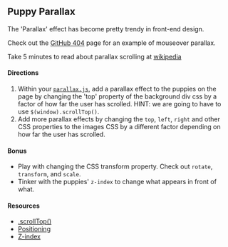 ## Puppy Parallax

The 'Parallax' effect has become pretty trendy in front-end design.

Check out the [GitHub 404](https://github.com/404) page for an example of mouseover parallax.

Take 5 minutes to read about parallax scrolling at [wikipedia](http://en.wikipedia.org/wiki/Parallax_scrolling)


#### Directions

1. Within your [`parallax.js`](parallax.js), add a parallax effect to the puppies on the page by changing the 'top' property of the background div css by a factor of how far the user has scrolled. HINT: we are going to have to use `$(window).scrollTop()`.
1. Add more parallax effects by changing the `top`, `left`, `right` and other CSS properties to the images CSS by a different factor depending on how far the user has scrolled.

#### Bonus

* Play with changing the CSS transform property. Check out `rotate`, `transform`, and `scale`.
* Tinker with the puppies' `z-index` to change what appears in front of what.

#### Resources

* [.scrollTop()](https://api.jquery.com/scrollTop/)
* [Positioning](https://developer.mozilla.org/en-US/docs/Web/CSS/position)
* [Z-index](https://developer.mozilla.org/en-US/docs/Web/CSS/z-index)
